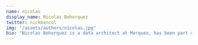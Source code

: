 ```yaml
---
name: nicolas
display_name: Nicolas Bohorquez
twitter: nickmancol
img: "/assets/authors/nicolas.jpg"
bio: "Nicolas Bohorquez is a data architect at Merqueo, has been part of development teams in a handful of startups, and has founded three companies in the Americas. He is passionate about the modeling of complexity and the use of data science to improve the world."
---
```

